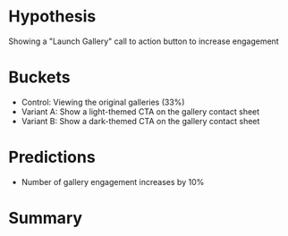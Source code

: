# Hypothesis

Showing a "Launch Gallery" call to action button to increase engagement

# Buckets

- Control: Viewing the original galleries (33%)
- Variant A: Show a light-themed CTA on the gallery contact sheet
- Variant B: Show a dark-themed CTA on the gallery contact sheet

# Predictions

- Number of gallery engagement increases by 10%

# Summary
